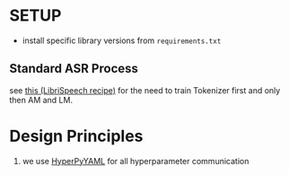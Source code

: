 # SETUP
* install specific library versions from `requirements.txt`

## Standard ASR Process
see [this (LibriSpeech recipe)](https://github.com/speechbrain/speechbrain/tree/develop/recipes/LibriSpeech) for the need to train Tokenizer first and only then AM and LM.

# Design Principles
1. we use [HyperPyYAML](`https://github.com/speechbrain/HyperPyYAML#yaml-basics`) for all hyperparameter communication


